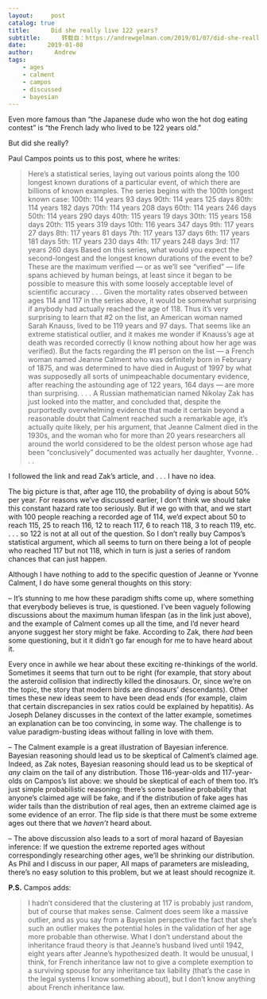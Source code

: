 ```yaml
---
layout:     post
catalog: true
title:      Did she really live 122 years?
subtitle:      转载自：https://andrewgelman.com/2019/01/07/did-she-really-live-122-years/
date:      2019-01-08
author:      Andrew
tags:
    - ages
    - calment
    - campos
    - discussed
    - bayesian
---
```





Even more famous than “the Japanese dude who won the hot dog eating contest” is “the French lady who lived to be 122 years old.”

But did she really?

Paul Campos points us to this post, where he writes:

> Here’s a statistical series, laying out various points along the 100 longest known durations of a particular event, of which there are billions of known examples. The series begins with the 100th longest known case:
100th: 114 years 93 days
90th: 114 years 125 days
80th: 114 years 182 days
70th: 114 years 208 days
60th: 114 years 246 days
50th: 114 years 290 days
40th: 115 years 19 days
30th: 115 years 158 days
20th: 115 years 319 days
10th: 116 years 347 days
9th: 117 years 27 days
8th: 117 years 81 days
7th: 117 years 137 days
6th: 117 years 181 days
5th: 117 years 230 days
4th: 117 years 248 days
3rd: 117 years 260 days
Based on this series, what would you expect the second-longest and the longest known durations of the event to be?
These are the maximum verified — or as we’ll see “verified” — life spans achieved by human beings, at least since it began to be possible to measure this with some loosely acceptable level of scientific accuracy . . .
Given the mortality rates observed between ages 114 and 117 in the series above, it would be somewhat surprising if anybody had actually reached the age of 118. Thus it’s very surprising to learn that #2 on the list, an American woman named Sarah Knauss, lived to be 119 years and 97 days. That seems like an extreme statistical outlier, and it makes me wonder if Knauss’s age at death was recorded correctly (I know nothing about how her age was verified).
But the facts regarding the #1 person on the list — a French woman named Jeanne Calment who was definitely born in February of 1875, and was determined to have died in August of 1997 by what was supposedly all sorts of unimpeachable documentary evidence, after reaching the astounding age of 122 years, 164 days — are more than surprising. . . .
A Russian mathematician named Nikolay Zak has just looked into the matter, and concluded that, despite the purportedly overwhelming evidence that made it certain beyond a reasonable doubt that Calment reached such a remarkable age, it’s actually quite likely, per his argument, that Jeanne Calment died in the 1930s, and the woman who for more than 20 years researchers all around the world considered to be the oldest person whose age had been “conclusively” documented was actually her daughter, Yvonne. . . .

I followed the link and read Zak’s article, and . . . I have no idea.

The big picture is that, after age 110, the probability of dying is about 50% per year. For reasons we’ve discussed earlier, I don’t think we should take this constant hazard rate too seriously. But if we go with that, and we start with 100 people reaching a recorded age of 114, we’d expect about 50 to reach 115, 25 to reach 116, 12 to reach 117, 6 to reach 118, 3 to reach 119, etc. . . . so 122 is not at all out of the question. So I don’t really buy Campos’s statistical argument, which all seems to turn on there being a lot of people who reached 117 but not 118, which in turn is just a series of random chances that can just happen.

Although I have nothing to add to the specific question of Jeanne or Yvonne Calment, I do have some general thoughts on this story:

– It’s stunning to me how these paradigm shifts come up, where something that everybody believes is true, is questioned. I’ve been vaguely following discussions about the maximum human lifespan (as in the link just above), and the example of Calment comes up all the time, and I’d never heard anyone suggest her story might be fake. According to Zak, there *had* been some questioning, but it it didn’t go far enough for me to have heard about it.

Every once in awhile we hear about these exciting re-thinkings of the world. Sometimes it seems that turn out to be right (for example, that story about the asteroid collision that indirectly killed the dinosaurs. Or, since we’re on the topic, the story that modern birds are dinosaurs’ descendants). Other times these new ideas seem to have been dead ends (for example, claim that certain discrepancies in sex ratios could be explained by hepatitis). As Joseph Delaney discusses in the context of the latter example, sometimes an explanation can be too convincing, in some way. The challenge is to value paradigm-busting ideas without falling in love with them.

– The Calment example is a great illustration of Bayesian inference. Bayesian reasoning should lead us to be skeptical of Calment’s claimed age. Indeed, as Zak notes, Bayesian reasoning should lead us to be skeptical of *any* claim on the tail of any distribution. Those 116-year-olds and 117-year-olds on Campos’s list above: we should be skeptical of each of them too. It’s just simple probabilistic reasoning: there’s some baseline probability that anyone’s claimed age will be fake, and if the distribution of fake ages has wider tails than the distribution of real ages, then an extreme claimed age is some evidence of an error. The flip side is that there must be some extreme ages out there that we *haven’t* heard about.

– The above discussion also leads to a sort of moral hazard of Bayesian inference: If we question the extreme reported ages without correspondingly researching other ages, we’ll be shrinking our distribution. As Phil and I discuss in our paper, All maps of parameters are misleading, there’s no easy solution to this problem, but we at least should recognize it.

**P.S.** Campos adds:

> I hadn’t considered that the clustering at 117 is probably just random, but of course that makes sense. Calment does seem like a massive outlier, and as you say from a Bayesian perspective the fact that she’s such an outlier makes the potential holes in the validation of her age more probable than otherwise. What I don’t understand about the inheritance fraud theory is that Jeanne’s husband lived until 1942, eight years after Jeanne’s hypothesized death. It would be unusual, I think, for French inheritance law not to give a complete exemption to a surviving spouse for any inheritance tax liability (that’s the case in the legal systems I know something about), but I don’t know anything about French inheritance law.



